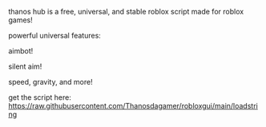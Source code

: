 thanos hub is  a free, universal, and stable roblox script made for roblox games!



powerful universal features:

aimbot!

silent aim!

speed, gravity, and more!

get the script here: https://raw.githubusercontent.com/Thanosdagamer/robloxgui/main/loadstring
